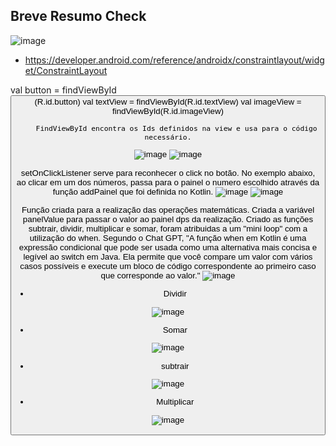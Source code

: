 ## Breve Resumo Check   

![image](https://user-images.githubusercontent.com/82169520/228997546-5a1b6d43-454d-49ac-92a1-47f376745548.png)

- https://developer.android.com/reference/androidx/constraintlayout/widget/ConstraintLayout 

val button = findViewById<Button>(R.id.button)
        val textView = findViewById<TextView>(R.id.textView)
        val imageView = findViewById<ImageView>(R.id.imageView)
        
        FindViewById encontra os Ids definidos na view e usa para o código necessário.

![image](https://user-images.githubusercontent.com/82169520/229132306-caa24361-824e-413f-b62b-1d8c964ea73d.png)
![image](https://user-images.githubusercontent.com/82169520/229132580-a36d348a-7c9e-44b6-89fe-26190bc30e52.png)

setOnClickListener serve para reconhecer o click no botão. No exemplo abaixo, ao clicar em um dos números, passa para o painel o numero escolhido através da função addPainel que foi definida no Kotlin.
![image](https://user-images.githubusercontent.com/82169520/229133375-3e2b5dca-6350-4496-a232-6555dc296a12.png)
![image](https://user-images.githubusercontent.com/82169520/229133622-7ba88fdb-61ce-4347-99b1-a7df61a9827b.png)

Função criada para a realização das operações matemáticas. Criada a variável panelValue para passar o valor ao painel dps da realização. Criado as funções subtrair, dividir, multiplicar e somar, foram atribuidas a um "mini loop" com a utilização do when. Segundo o Chat GPT, "A função when em Kotlin é uma expressão condicional que pode ser usada como uma alternativa mais concisa e legível ao switch em Java. Ela permite que você compare um valor com vários casos possíveis e execute um bloco de código correspondente ao primeiro caso que corresponde ao valor."
![image](https://user-images.githubusercontent.com/82169520/229133723-14cf789b-0044-4cb4-8da1-b34b62b407fa.png)

- Dividir
        
![image](https://user-images.githubusercontent.com/82169520/229134620-97570e57-bee3-4784-b1d7-535f7b33a53c.png)

- Somar
        
![image](https://user-images.githubusercontent.com/82169520/229134925-f0eacef2-e99f-4e83-a2b6-14e178a1216b.png)

- subtrair
        
![image](https://user-images.githubusercontent.com/82169520/229134995-81f113f0-9980-43f1-bf41-81b536cc783b.png)

- Multiplicar
        
![image](https://user-images.githubusercontent.com/82169520/229135039-f985991c-1467-496d-9aa3-ea79894a180b.png)



